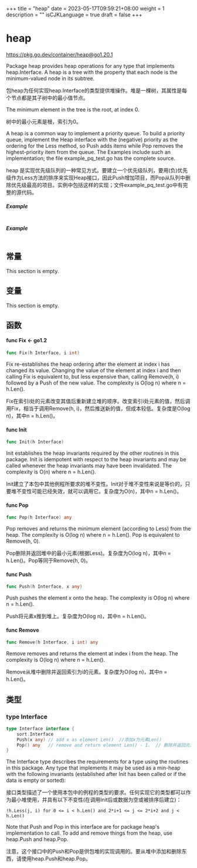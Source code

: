 +++
title = "heap"
date = 2023-05-17T09:59:21+08:00
weight = 1
description = ""
isCJKLanguage = true
draft = false
+++
# heap

https://pkg.go.dev/container/heap@go1.20.1



Package heap provides heap operations for any type that implements heap.Interface. A heap is a tree with the property that each node is the minimum-valued node in its subtree.

包heap为任何实现heap.Interface的类型提供堆操作。堆是一棵树，其属性是每个节点都是其子树中的最小值节点。

The minimum element in the tree is the root, at index 0.

树中的最小元素是根，索引为0。

A heap is a common way to implement a priority queue. To build a priority queue, implement the Heap interface with the (negative) priority as the ordering for the Less method, so Push adds items while Pop removes the highest-priority item from the queue. The Examples include such an implementation; the file example_pq_test.go has the complete source.

heap 是实现优先级队列的一种常见方式。要建立一个优先级队列，要用(负)优先级作为Less方法的排序来实现Heap接口，因此Push增加项目，而Pop从队列中删除优先级最高的项目。实例中包括这样的实现；文件example_pq_test.go中有完整的源代码。

##### Example
``` go 
```

##### Example
``` go 
```








## 常量 

This section is empty.

## 变量

This section is empty.

## 函数

#### func Fix  <- go1.2

``` go 
func Fix(h Interface, i int)
```

Fix re-establishes the heap ordering after the element at index i has changed its value. Changing the value of the element at index i and then calling Fix is equivalent to, but less expensive than, calling Remove(h, i) followed by a Push of the new value. The complexity is O(log n) where n = h.Len().

Fix在索引i处的元素改变其值后重新建立堆的顺序。改变索引i处元素的值，然后调用Fix，相当于调用Remove(h, i)，然后推送新的值，但成本较低。复杂度是O(log n)，其中n = h.Len()。

#### func Init 

``` go 
func Init(h Interface)
```

Init establishes the heap invariants required by the other routines in this package. Init is idempotent with respect to the heap invariants and may be called whenever the heap invariants may have been invalidated. The complexity is O(n) where n = h.Len().

Init建立了本包中其他例程所要求的堆不变性。Init对于堆不变性来说是等价的，只要堆不变性可能已经失效，就可以调用它。复杂度为O(n)，其中n = h.Len()。

#### func Pop 

``` go 
func Pop(h Interface) any
```

Pop removes and returns the minimum element (according to Less) from the heap. The complexity is O(log n) where n = h.Len(). Pop is equivalent to Remove(h, 0).

Pop删除并返回堆中的最小元素(根据Less)。复杂度为O(log n)，其中n = h.Len()。Pop等同于Remove(h, 0)。

#### func Push 

``` go 
func Push(h Interface, x any)
```

Push pushes the element x onto the heap. The complexity is O(log n) where n = h.Len().

Push将元素x推到堆上。复杂度为O(log n)，其中n = h.Len()。

#### func Remove 

``` go 
func Remove(h Interface, i int) any
```

Remove removes and returns the element at index i from the heap. The complexity is O(log n) where n = h.Len().

Remove从堆中删除并返回索引为i的元素。复杂度为O(log n)，其中n = h.Len()。

## 类型

### type Interface 

``` go 
type Interface interface {
	sort.Interface
	Push(x any) // add x as element Len()  //添加x为元素Len()
	Pop() any   // remove and return element Len() - 1.  // 删除并返回元素Len() - 1.
}
```

The Interface type describes the requirements for a type using the routines in this package. Any type that implements it may be used as a min-heap with the following invariants (established after Init has been called or if the data is empty or sorted):

接口类型描述了一个使用本包中的例程的类型的要求。任何实现它的类型都可以作为最小堆使用，并具有以下不变性(在调用Init后或数据为空或被排序后建立)：

```
!h.Less(j, i) for 0 <= i < h.Len() and 2*i+1 <= j <= 2*i+2 and j < h.Len()
```

Note that Push and Pop in this interface are for package heap's implementation to call. To add and remove things from the heap, use heap.Push and heap.Pop.

注意，这个接口中的Push和Pop是供包堆的实现调用的。要从堆中添加和删除东西，请使用heap.Push和heap.Pop。